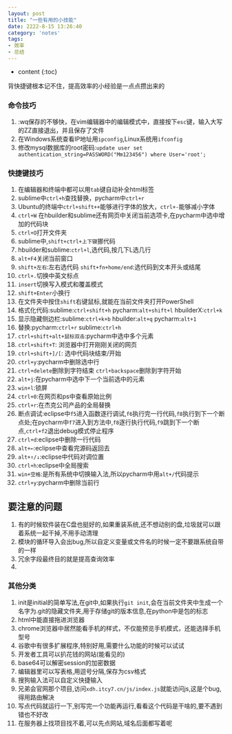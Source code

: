 ```yaml
---
layout: post
title: "一些有用的小技能"
date: 2222-8-15 13:26:40
category: 'notes'
tags:
- 效率
- 总结
---
```

* content
{:toc}

背快捷键根本记不住，提高效率的小经验是一点点攒出来的













### 命令技巧
1. :wq保存的不够快，在vim编辑器中的编辑模式中，直接按下`esc`键，输入大写的ZZ直接退出，并且保存了文件  
2. 在Windows系统查看IP地址用`ipconfig`,Linux系统用`ifconfig`  
3. 修改mysql数据库的root密码:`update user set authentication_string=PASSWORD("Mm123456") where User='root';`


### 快捷键技巧
1. 在编辑器和终端中都可以用`tab`键自动补全html标签  
2. sublime中`ctrl+h`查找替换，pycharm中`ctrl+r`  
3. Ubuntu的终端中`ctrl+shift++`能够进行字体的放大，`ctrl+-`能够减小字体  
4. `ctrl+W` 在hbuilder和sublime还有网页中关闭当前选项卡,在pycharm中选中增加的代码块  
5. `ctrl+O`打开文件夹  
6. sublime中,`shift+ctrl+上下键`挪代码  
7. hbuilder和sublime:`ctrl+l`,选代码,按几下L选几行  
8. `alt+F4`关闭当前窗口  
9. `shift+左右`:左右选代码 `shift+fn+home/end`:选代码到文本开头或结尾  
10. `ctrl+.`切换中英文标点  
11. `insert`切换写入模式和覆盖模式  
12. `shift+Enter`小换行  
13. 在文件夹中按住`shift`右键鼠标,就能在当前文件夹打开PowerShell  
14. 格式化代码:sublime:`ctrl+shift+h` pycharm:`alt+shift+l` hbuilderX:`ctrl+k`  
15. 显示隐藏侧边栏:sublime:`ctrl+k+b` hbuilder:`alt+q` pycharm:`alt+1`  
16. 替换:pycharm:`ctrl+r` sublime:`ctrl+h`  
17. `ctrl+shift+alt+鼠标双击`:pycharm中选中多个元素
18. `ctrl+shift+T`: 浏览器中打开刚刚关闭的网页  
19. `ctrl+shift+]/[`: 选中代码块结束/开始  
20. `ctrl+y`:pycharm中删除选中行  
21. `ctrl+delete`删除到字符结束 `ctrl+backspace`删除到字符开始  
22. `alt+j`:在pycharm中选中下一个当前选中的元素  
23. `win+l`:锁屏  
24. `ctrl+0`:在网页和ps中查看原始比例  
25. `ctrl+r`:在杰克公司产品的全局替换  
26. 断点调试:eclipse中`f5`进入函数逐行调试,`f6`执行完一行代码,`f8`执行到下一个断点处;在pycharm中`f7`进入到方法中,`f8`逐行执行代码,`f9`跳到下一个断点,`ctrl+f2`退出debug模式停止程序  
27. `ctrl+d`:eclipse中删除一行代码  
28. `alt+←`:eclipse中查看完源码返回去  
29. `alt+↑/↓`:eclipse中代码对调位置  
30. `ctrl+h`:eclipse中全局搜索  
31. `win+空格`:是所有系统中切换输入法,所以pycharm中用`alt+/`代码提示  
32. `ctrl+y`:pycharm中删除当前行

## 要注意的问题
1. 有的时候软件装在C盘也挺好的,如果重装系统,还不想动别的盘,垃圾就可以跟着系统一起干掉,不用手动清理  
2. 模块的循环导入会出bug,所以自定义变量或文件名的时候一定不要跟系统自带的一样  
3. 冗余字段最终目的就是提高查询效率  
4. 

### 其他分类
1.  init是initial的简单写法,在git中,如果执行`git init`,会在当前文件夹中生成一个名字为.git的隐藏文件夹,用于存储git的版本信息,在python中是包的标志  
2. html中能直接拖进浏览器  
3. chrome浏览器中居然能看手机的样式，不仅能预览手机模式，还能选择手机型号  
4. 谷歌中有很多扩展程序,特别好用,需要什么功能的时候可以试试  
5. 开发者工具可以扒花钱的网站(能看见的)  
6. base64可以解密session的加密数据  
7. 编辑器里可以写表格,用逗号分隔,保存为csv格式  
8. 搜狗输入法可以自定义快捷输入  
9. 兄弟会官网那个项目,访问`xdh.itcy7.cn/js/index.js`就能访问js,这是个bug,得用路由解决  
10. 写点代码就运行一下,别写完一个功能再运行,看看这个代码是干啥的,要不遇到错也不好改  
11. 在服务器上找项目找不着,可以先点网站,域名后面都写着呢
















